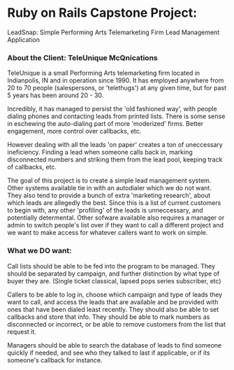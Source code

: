# Ruby on Rails Capstone Project:
LeadSnap: Simple Performing Arts Telemarketing Firm Lead Management Application

### About the Client: TeleUnique McQnications

TeleUnique is a small Performing Arts telemarketing firm located in Indianpolis, IN and in operation since 1990.  It has employed anywhere from 20 to 70 people (salespersons, or 'telethugs') at any given time, but for past 5 years has been around 20 - 30.  

Incredibly, it has managed to persist the 'old fashioned way', with people dialing phones and contacting leads from printed lists.  There is some sense in eschewing the auto-dialing part of more 'moderized' firms.  Better engagement, more control over callbacks, etc.  

However dealing with all the leads 'on paper' creates a ton of uneccessary ineficiency.  Finding a lead when someone calls back in, marking disconnected numbers and striking them from the lead pool, keeping track of callbacks, etc.  

The goal of this project is to create a simple lead management system.  Other systems available  tie in with an autodialer which we do not want. They also tend to provide a bunch of extra 'marketing research', about which leads are allegedly the best.  Since this is a list of current customers to begin with, any other 'profiling' of the leads is unneccessary, and potentially determental.  Other sofware available also requires a manager or admin to switch people's list over if they want to call a different project and we want to make access for whatever callers want to work on simple.

### What we DO want:

Call lists should be able to be fed into the program to be managed.  They should be separated by campaign, and further distinction by what type of buyer they are.  (Single ticket classical, lapsed pops series subscriber, etc)

Callers to be able to log in, choose which campaign and type of leads they want to call, and access the leads that are available and be provided with ones that have been dialed least recently.  They should also be able to set callbacks and store that info.  They should be able to mark numbers as disconnected or incorrect, or be able to remove customers from the list that request it.   

Managers should be able to search the database of leads to find someone quickly if needed, and see who they talked to last if applicable, or if its someone's callback for instance.
